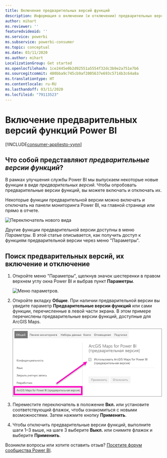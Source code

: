 ```yaml
---
title: Включение предварительных версий функций
description: Информация о включении (и отключении) предварительных версий функций Power BI.
author: mihart
ms.reviewer: ''
featuredvideoid: ''
ms.service: powerbi
ms.subservice: powerbi-consumer
ms.topic: conceptual
ms.date: 03/11/2020
ms.author: mihart
LocalizationGroup: Get started
ms.openlocfilehash: 1ce2445e0b2d92551a5554f32dc3b9e2a751e7b6
ms.sourcegitcommit: 480bba9c745cb9af2005637e693c5714b3c64a8a
ms.translationtype: HT
ms.contentlocale: ru-RU
ms.lasthandoff: 03/11/2020
ms.locfileid: "79113523"
---
```

# <a name="opt-in-for-power-bi-service-preview-features"></a>Включение предварительных версий функций Power BI

[!INCLUDE[consumer-appliesto-yynn](../includes/consumer-appliesto-yynn.md)]

## <a name="what-are-preview-features"></a>Что собой представляют *предварительные версии функций*?
В рамках улучшения службы Power BI мы выпускаем некоторые новые функции в виде *предварительных версий*. Чтобы опробовать предварительные версии функций, вы можете включать и отключать их.

Некоторые функции предварительной версии можно включать и отключать на панели мониторинга Power BI, на главной странице или прямо в отчете.

   ![Переключатель нового вида](./media/end-user-preview-features/power-bi-toggle.png)

Другие функции предварительной версии доступны в меню *Параметры*. В этой статье описывается, как получить доступ к функциям предварительной версии через меню "Параметры".

## <a name="find-previews-and-turn-them-on-and-off"></a>Поиск предварительных версий, их включение и отключение
1. Откройте меню "Параметры", щелкнув значок шестеренки в правом верхнем углу окна Power BI и выбрав пункт **Параметры**.
   
   ![Меню параметров](./media/end-user-preview-features/power-bi-settings.png).
2. Откройте вкладку **Общие**. При наличии предварительной версии вы увидите параметр **Предварительные версии функций** или сами функции, перечисленные в левой части экрана.  В этом примере перечислены предварительные версии функций, доступные для ArcGIS Maps. 
   
   ![Вкладка "Общие"](./media/end-user-preview-features/power-bi-preview-esri.png)
3. Переместите переключатель в положение **Вкл.** или установите соответствующий флажок, чтобы ознакомиться с новыми возможностями. Затем нажмите кнопку **Применить**.
4. Чтобы отключить предварительные версии функций, выполните шаги 1–3 выше, на шаге 3 выберите **Выкл.** или снимите флажок и выберите **Применить**.


Возникли вопросы или хотите оставить отзыв? [Посетите форум сообщества Power BI](https://community.powerbi.com/t5/Navigation-Preview-Forum/bd-p/NavigationPreview).

